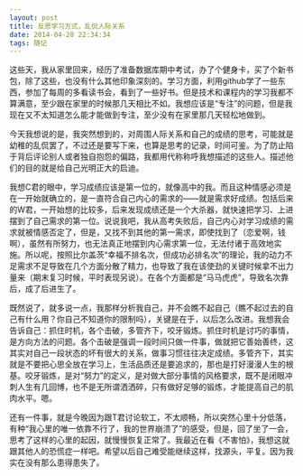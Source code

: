 ```yaml
---
layout: post
title: 反思学习方式，乱侃人际关系
date: 2014-04-28 22:34:34
tags: 随记
---
```

这些天，我从家里回来，经历了准备数据库期中考试，办了个健身卡，买了个新书包，除了这些，也没有什么其他印象深刻的。学习方面，利用github学了一些东西，参加了每周的多看读书会，看到了一些好书。但是技术和课程内的学习我都不算满意，至少跟在家里的时候那几天相比不如。我想应该是“专注”的问题，但是我现在又不太知道怎么能才能做到专注，至少没有在家里那几天轻松地做到。
<!--more-->
今天我想说的是，我突然想到的，对周围人际关系和自己的成绩的思考，可能就是幼稚的乱侃罢了，不过还是要写下来，也算是思考的记录，时间可鉴。为了防止陷于背后评论别人或者独自抱怨的偏路，我都用代称称呼我想描述的这些人。描述他们的目的就是给自己光明正大的启迪。

我想C君的眼中，学习成绩应该是第一位的，就像高中的我。而且这种情感必须是在一开始就确立的，是一直符合自己内心的需求的——就是需求好成绩。包括后来的W君，一开始想的比较多，后来发现成绩还是一个大杀器，就快速把学习、上进摆到了自己需求的第一位。说说我吧，我从高考失败后，自己内心对学习成绩的需求就被情感否定了，但是，又找不到其他的第一需求，即使找到了（恋爱啊，钱啊），虽然有所努力，也无法真正地摆到内心需求第一位，无法付诸于高效地实施。所以呢，按照比尔盖茨“幸福不排名次，但成功必排名次”的理论，我的动力不足需求不足导致在几个方面分散了精力，也导致了我在该使劲的关键时候拿不出力量来（期末复习时候，平时表现另说）。在各个方面都是“马马虎虎”，导致名次靠后，成了后进生了。

既然说了，就多说一点，我那样分析我自己，并不会瞧不起自己（瞧不起过去的自己有什么用？你自己不知道你的限制吗），关键是在于，以后怎么改进。我想我会告诉自己：抓住时机，各个击破，多管齐下，咬牙锻炼。抓住时机是讨巧的事情，是方向方法的问题。各个击破是强调一段时间只做一件事，做就把它善始善终，这其实对自己一段状态的坏有很大的关系，做事习惯往往决定成绩。多管齐下，其实就是不要把心思全放在学习上，生活品质还是要追求的，那也是打好漫漫人生的根基。咬牙锻炼，是对“努力”的定义，是对做大部分事情的风格要求，既不是闭眼冲刺人生有几回博，也不是无所谓洒洒碎，只有做好足够的锻炼，才能提高自己的肌肉水平。嗯。

还有一件事，就是今晚因为跟T君讨论软工，不太顺畅，所以突然心里十分低落，有种“我心里的唯一依靠不行了，我的世界崩溃了”的感受，但是，回了坐了一会，思考了这样的心里的起因，就慢慢恢复正常了。我最近在看《不害怕》，我想这就跟其他人的恐慌症一样吧。希望以后自己难受能继续这样，找源头，平复。因为我实在没有那么患得患失了。